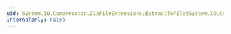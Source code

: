 ```yaml
---
uid: System.IO.Compression.ZipFileExtensions.ExtractToFile(System.IO.Compression.ZipArchiveEntry,System.String)
internalonly: False
---
```

